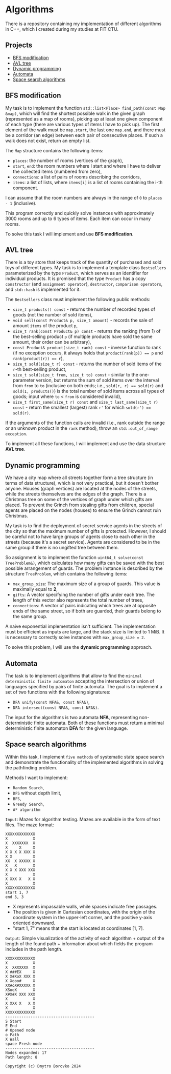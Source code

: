 # Algorithms
There is a repository containing my implementation of different algorithms in C++, which I created during my studies at FIT CTU.

## Projects
- [BFS modification](#BFS-modification)
- [AVL tree](#AVL-tree)
- [Dynamic programming](#Dynamic-programming)
- [Automata](#Automata)
- [Space search algorithms](#Space-search-algorithms)

## BFS modification
My task is to implement the function `std::list<Place> find_path(const Map &map)`, which will find the shortest possible walk in the given graph (represented as a map of rooms), picking up at least one given component of each type (there are various types of items I have to pick up). The first element of the walk must be `map.start`, the last one `map.end`, and there must be a corridor (an edge) between each pair of consecutive places. If such a walk does not exist, return an empty list. 

The `Map` structure contains the following items:
* `places`: the number of rooms (vertices of the graph),
* `start`, `end`: the room numbers where I start and where I have to deliver the collected items (numbered from zero),
* `connections`: a list of pairs of rooms describing the corridors,
* `items`: a list of lists, where `items[i]` is a list of rooms containing the i-th component.

I can assume that the room numbers are always in the range of `0` to `places - 1` (inclusive).

This program correctly and quickly solve instances with approximately 3000 rooms and up to 6 types of items. Each item can occur in many rooms.

To solve this task I will implement and use **BFS modification**.

## AVL tree
There is a toy store that keeps track of the quantity of purchased and sold toys of different types. My task is to implement a template class `Bestsellers` parameterized by the type `Product`, which serves as an identifier for individual products. It is promised that the type `Product` has a copy `constructor` (and `assignment operator`), `destructor`, `comparison operators`, and `std::hash` is implemented for it. 

The `Bestsellers` class must implement the following public methods:

* `size_t products() const` - returns the number of recorded types of goods (not the number of sold items),
* `void sell(const Product& p, size_t amount)` - records the sale of amount `items` of the product `p`,
* `size_t rank(const Product& p) const` - returns the ranking (from 1) of the best-selling product `p` (if multiple products have sold the same amount, their order can be arbitrary),
* `const Product& product(size_t rank) const` - inverse function to rank (if no exception occurs, it always holds that `product(rank(p)) == p` and `rank(product(r)) == r`),
* `size_t sold(size_t r) const` - returns the number of sold items of the `r`-th best-selling product,
* `size_t sold(size_t from, size_t to) const` - similar to the one-parameter version, but returns the sum of sold items over the interval from `from` to `to` (inclusive on both ends; i.e., `sold(r, r) == sold(r)` and `sold(1, products()`) is the total number of sold items across all types of goods; input where `to` < `from` is considered invalid),
* `size_t first_same(size_t r) const` and `size_t last_same(size_t r) const` - return the smallest (largest) rank `r'` for which `sold(r') == sold(r)`. 

If the arguments of the function calls are invalid (i.e., rank outside the range or an unknown product in the `rank` method), throw an `std::out_of_range exception`.

To implement all these functions, I will implement and use the data structure **AVL tree**.

## Dynamic programming
We have a city map where all streets together form a tree structure (in terms of data structure), which is not very practical, but it doesn't bother anyone. Houses (graph vertices) are located at the nodes of the streets, while the streets themselves are the edges of the graph. There is a Christmas tree on some of the vertices of graph under which gifts are placed. To prevent the Grinch from stealing gifts from children, special agents are placed on the nodes (houses) to ensure the Grinch cannot ruin Christmas.

My task is to find the deployment of secret service agents in the streets of the city so that the maximum number of gifts is protected. However, I should be careful not to have large groups of agents close to each other in the streets (because it's a secret service). Agents are considered to be in the same group if there is no ungifted tree between them.

So assignment is to implement the function `uint64_t solve(const TreeProblem&)`, which calculates how many gifts can be saved with the best possible arrangement of guards. The problem instance is described by the structure `TreeProblem`, which contains the following items:

* `max_group_size`: The maximum size of a group of guards. This value is maximally equal to **2**,
* `gifts`: A vector specifying the number of gifts under each tree. The length of this vector also represents the total number of trees,
* `connections`: A vector of pairs indicating which trees are at opposite ends of the same street, so if both are guarded, their guards belong to the same group.

A naive exponential implementation isn't sufficient. The implementation must be efficient as inputs are large, and the stack size is limited to 1 MiB. It is necessary to correctly solve instances with `max_group_size = 2`.

To solve this problem, I will use the **dynamic programming** approach.

## Automata
The task is to implement algorithms that allow to find the `minimal deterministic finite automaton` accepting the intersection or union of languages specified by pairs of finite automata. The goal is to implement a set of two functions with the following signatures:

* `DFA unify(const NFA&, const NFA&)`,
* `DFA intersect(const NFA&, const NFA&)`.

The input for the algorithms is two automata **NFA**, representing non-deterministic finite automata. Both of these functions must return a minimal deterministic finite automaton **DFA** for the given language.

## Space search algorithms
Within this task, I implement `five methods` of systematic state space search and demonstrate the functionality of the implemented algorithms in solving the pathfinding problem.

Methods I want to implement:
* `Random Search`,
* `DFS` without depth limit,
* `BFS`,
* `Greedy Search`,
* `A* algorithm`

`Input`: Mazes for algorithm testing. Mazes are available in the form of text files.
The maze format:

``` plaintext
XXXXXXXXXXXXX
X           X
X  XXXXXXX  X
X     X     X
X X X X XXX X
X X         X
XX  X XXXXX X
X   X       X
X X X XXX XXX
X           X
X XXX X   X X
X           X
XXXXXXXXXXXXX
start 1, 7
end 5, 3
```

* X represents impassable walls, while spaces indicate free passages.
* The position is given in Cartesian coordinates, with the origin of the coordinate system in the upper-left corner, and the positive y-axis oriented downward.
* "start 1, 7" means that the start is located at coordinates \[1, 7\].

`Output`: Simple visualization of the activity of each algorithm + output of the length of the found path + information about which fields the program includes in the path length.

```plaintext
XXXXXXXXXXXXX
X           X
X  XXXXXXX  X
X ###EX     X
X X#XoX XXX X
X Xooo#     X
XX#oX#XXXXX X
XSooX       X
X#X#X XXX XXX
X           X
X XXX X   X X
X           X
XXXXXXXXXXXXX
---------------------------------------
S Start
E End
# Opened node
o Path
X Wall
space Fresh node
---------------------------------------
Nodes expanded: 17
Path length: 8
```

`Copyright (c) Dmytro Borovko 2024`
